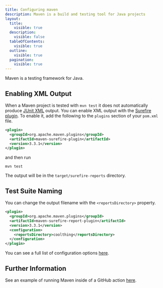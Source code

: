 ```yaml
---
title: Configuring maven
description: Maven is a build and testing tool for Java projects
layout:
  title:
    visible: true
  description:
    visible: false
  tableOfContents:
    visible: true
  outline:
    visible: true
  pagination:
    visible: true
---
```


Maven is a testing framework for Java.

## Enabling XML Output
When a Maven project is tested with `mvn test` it does not automatically produce [JUnit XML](https://github.com/testmoapp/junitxml) output. You can enable XML output with the [Surefire plugin](https://maven.apache.org/surefire/maven-surefire-plugin/).  To enable it, add the following to the `plugins` section of your `pom.xml` file.

```xml
<plugin>
  <groupId>org.apache.maven.plugins</groupId>
  <artifactId>maven-surefire-plugin</artifactId>
  <version>3.3.1</version>
</plugin>
```
and then run

```shell
mvn test
```
The output will be in the `target/surefire-reports` directory.



## Test Suite Naming

You can change the output filename with the `<reportsDirectory>` property.

```xml
<plugin>
  <groupId>org.apache.maven.plugins</groupId>
  <artifactId>maven-surefire-report-plugin</artifactId>
  <version>3.3.1</version>
  <configuration>
    <reportsDirectory>coolthing</reportsDirectory>
  </configuration>
</plugin>
```
You can see a full list of configuration options [here](https://maven.apache.org/surefire/maven-surefire-plugin/test-mojo.html#reportsDirectory).



## Further Information
See an example of running Maven inside of a GitHub action [here](https://github.com/trunk-io/flake-factory/blob/main/.github/workflows/java-tests.yaml#L34).


